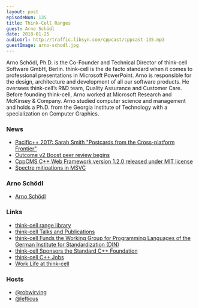 ```yaml
---
layout: post
episodeNum: 135
title: Think-Cell Ranges
guest: Arno Schödl 
date: 2018-01-25
audioUrl: http://traffic.libsyn.com/cppcast/cppcast-135.mp3
guestImage: arno-schodl.jpg
---
```


Arno Schödl, Ph.D. is the Co-Founder and Technical Director of think-cell Software GmbH, Berlin.
think-cell is the de facto standard when it comes to professional presentations in Microsoft PowerPoint. Arno is responsible for the design, architecture and development of all our software products. He oversees think-cell’s R&D team, Quality Assurance and Customer Care.
Before founding think-cell, Arno worked at Microsoft Research and McKinsey & Company. Arno studied computer science and management and holds a Ph.D. from the Georgia Institute of Technology with a specialization on Computer Graphics.

### News ###

 - [Pacific++ 2017: Sarah Smith "Postcards from the Cross-platform Frontier"](https://www.youtube.com/watch?v=h4VFP2oXKeU)
 - [Outcome v2 Boost peer review begins](https://www.reddit.com/r/cpp/comments/7rdjch/outcome_v2_boost_peer_review_begins/)
 - [CppCMS C++ Web Framework version 1.2.0 released under MIT license](http://blog.cppcms.com/)
 - [Spectre mitigations in MSVC](https://blogs.msdn.microsoft.com/vcblog/2018/01/15/spectre-mitigations-in-msvc/)
 
### Arno Schödl ###

 - [Arno Schödl](https://www.think-cell.com/en/company/overview.shtml)

### Links ###

 - [think-cell range library](https://github.com/think-cell/range)
 - [think-cell Talks and Publications](https://www.think-cell.com/en/career/talks/overview.shtml)
 - [think-cell Funds the Working Group for Programming Languages of the German Institute for Standardization (DIN)](https://www.think-cell.com/en/company/news/2013-02-26/)
 - [think-cell Sponsors the Standard C++ Foundation](https://www.think-cell.com/en/company/news/overview.shtml)
 - [think-cell C++ Jobs](https://www.think-cell.com/en/career/jobs/development.shtml)
 - [Work Life at think-cell](https://www.think-cell.com/en/career/overview.shtml#worklife)

### Hosts ###

- [@robwirving](https://twitter.com/robwirving)
- [@lefticus](https://twitter.com/lefticus)

